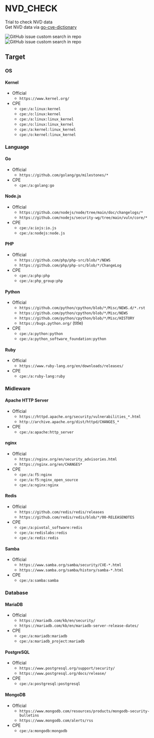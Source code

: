 # NVD_CHECK

Trial to check NVD data<br>
Get NVD data via [go-cve-dictionary](https://github.com/vulsio/go-cve-dictionary)

![GitHub issue custom search in repo](https://img.shields.io/github/issues-search/witchcraze/NVD_CHECK?color=%23C2E0C6&label=NVD%20Data%20Updated&query=label%3A0_ADOPTED)
![GitHub issue custom search in repo](https://img.shields.io/github/issues-search/witchcraze/NVD_CHECK?color=%23F9D0C4&label=Waiting%20NVD%20side%20review&query=label%3A0_REQUESTED)

## Target

### OS

#### Kernel

- Official
  - `https://www.kernel.org/`
- CPE
  - `cpe:/a:linux:kernel`
  - `cpe:/o:linux:kernel`
  - `cpe:/a:linux:linux_kernel`
  - `cpe:/o:linux:linux_kernel`
  - `cpe:/a:kernel:linux_kernel`
  - `cpe:/o:kernel:linux_kernel`

### Language

#### Go

- Official
  - `https://github.com/golang/go/milestones/*`
- CPE
  - `cpe:/a:golang:go`

#### Node.js

- Official
  - `https://github.com/nodejs/node/tree/main/doc/changelogs/*`
  - `https://github.com/nodejs/security-wg/tree/main/vuln/core/*`
- CPE
  - `cpe:/a:iojs:io.js`
  - `cpe:/a:nodejs:node.js`


#### PHP

- Official
  - `https://github.com/php/php-src/blob/*/NEWS`
  - `https://github.com/php/php-src/blob/*/ChangeLog`
- CPE
  - `cpe:/a:php:php`
  - `cpe:/a:php_group:php`

#### Python

- Official
  - `https://github.com/python/cpython/blob/*/Misc/NEWS.d/*.rst`
  - `https://github.com/python/cpython/blob/*/Misc/NEWS`
  - `https://github.com/python/cpython/blob/*/Misc/HISTORY`
  - `https://bugs.python.org/` (title)
- CPE
  - `cpe:/a:python:python`
  - `cpe:/a:python_software_foundation:python`

#### Ruby

- Official
  - `https://www.ruby-lang.org/en/downloads/releases/`
- CPE
  - `cpe:/a:ruby-lang:ruby`

### Midleware

#### Apache HTTP Server

- Official
  - `https://httpd.apache.org/security/vulnerabilities_*.html`
  - `http://archive.apache.org/dist/httpd/CHANGES_*`
- CPE
  - `cpe:/a:apache:http_server`

#### nginx

- Official
  - `https://nginx.org/en/security_advisories.html`
  - `https://nginx.org/en/CHANGES*`
- CPE
  - `cpe:/a:f5:nginx`
  - `cpe:/a:f5:nginx_open_source`
  - `cpe:/a:nginx:nginx`

#### Redis

- Official
  - `https://github.com/redis/redis/releases`
  - `https://github.com/redis/redis/blob/*/00-RELEASENOTES`
- CPE
  - `cpe:/a:pivotal_software:redis`
  - `cpe:/a:redislabs:redis`
  - `cpe:/a:redis:redis`

#### Samba

- Official
  - `https://www.samba.org/samba/security/CVE-*.html`
  - `https://www.samba.org/samba/history/samba-*.html`
- CPE
  - `cpe:/a:samba:samba`

### Database

#### MariaDB

- Official
  - `https://mariadb.com/kb/en/security/`
  - `https://mariadb.com/kb/en/mariadb-server-release-dates/`
- CPE
  - `cpe:/a:mariadb:mariadb`
  - `cpe:/a:mariadb_project:mariadb`

#### PostgreSQL

- Official
  - `https://www.postgresql.org/support/security/`
  - `https://www.postgresql.org/docs/release/`
- CPE
  - `cpe:/a:postgresql:postgresql`

#### MongoDB

- Official
  - `https://www.mongodb.com/resources/products/mongodb-security-bulletins`
  - `https://www.mongodb.com/alerts/rss`
- CPE
  - `cpe:/a:mongodb:mongodb`